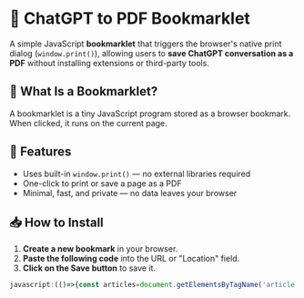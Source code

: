 # 📄 ChatGPT to PDF Bookmarklet

A simple JavaScript **bookmarklet** that triggers the browser's native print dialog (`window.print()`), allowing users to
**save ChatGPT conversation as a PDF** without installing extensions or third-party tools.

## 🔖 What Is a Bookmarklet?

A bookmarklet is a tiny JavaScript program stored as a browser bookmark. When clicked, it runs on the current page.

## 🚀 Features

- Uses built-in `window.print()` — no external libraries required
- One-click to print or save a page as a PDF
- Minimal, fast, and private — no data leaves your browser

## 📥 How to Install

1. **Create a new bookmark** in your browser.
2. **Paste the following code** into the URL or "Location" field.
3. **Click on the Save button** to save it.

```js
javascript:(()=>{const articles=document.getElementsByTagName('article');const html=document.createElement('div');const wnd=window.open('about:blank', '', '_blank');for(const article of articles){html.innerHTML+=article.innerHTML;}wnd.document.write(html.innerHTML);wnd.print();})();
```
